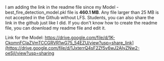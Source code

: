 


I am adding the link in the readme file since my Model - best_fire_detection_model.pkl file is **460.1 MB**. Any file larger than 25 MB is not accepted in the Github without LFS.
Students, you can also share the link in the github just like I did. If you don't know how to create the readme file, you can download my readme file and edit it.

Link for the Model:
https://drive.google.com/file/d/1K-CkomnFCIaZVmTCCGRVR1wG75_54EZU/view?usp=share_link](https://drive.google.com/file/d/1JxterrQ4sF2Zf5v6wJ2AIyZNw2-oeSjI/view?usp=sharing
